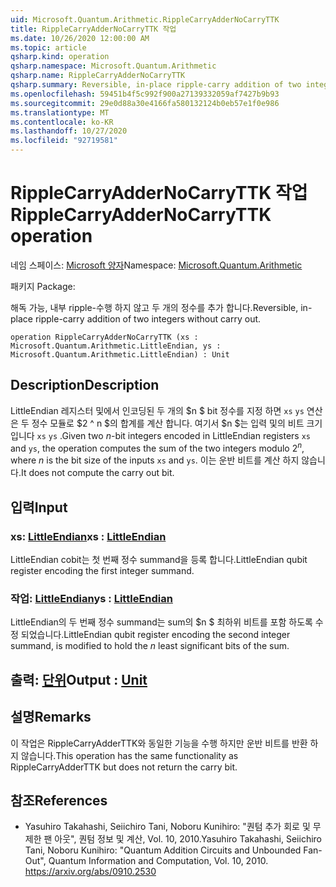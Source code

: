 ```yaml
---
uid: Microsoft.Quantum.Arithmetic.RippleCarryAdderNoCarryTTK
title: RippleCarryAdderNoCarryTTK 작업
ms.date: 10/26/2020 12:00:00 AM
ms.topic: article
qsharp.kind: operation
qsharp.namespace: Microsoft.Quantum.Arithmetic
qsharp.name: RippleCarryAdderNoCarryTTK
qsharp.summary: Reversible, in-place ripple-carry addition of two integers without carry out.
ms.openlocfilehash: 59451b4f5c992f900a27139332059af7427b9b93
ms.sourcegitcommit: 29e0d88a30e4166fa580132124b0eb57e1f0e986
ms.translationtype: MT
ms.contentlocale: ko-KR
ms.lasthandoff: 10/27/2020
ms.locfileid: "92719581"
---
```

# <a name="ripplecarryaddernocarryttk-operation"></a><span data-ttu-id="e08e3-102">RippleCarryAdderNoCarryTTK 작업</span><span class="sxs-lookup"><span data-stu-id="e08e3-102">RippleCarryAdderNoCarryTTK operation</span></span>

<span data-ttu-id="e08e3-103">네임 스페이스: [Microsoft 양자](xref:Microsoft.Quantum.Arithmetic)</span><span class="sxs-lookup"><span data-stu-id="e08e3-103">Namespace: [Microsoft.Quantum.Arithmetic](xref:Microsoft.Quantum.Arithmetic)</span></span>

<span data-ttu-id="e08e3-104">패키지 [](https://nuget.org/packages/)</span><span class="sxs-lookup"><span data-stu-id="e08e3-104">Package: [](https://nuget.org/packages/)</span></span>


<span data-ttu-id="e08e3-105">해독 가능, 내부 ripple-수행 하지 않고 두 개의 정수를 추가 합니다.</span><span class="sxs-lookup"><span data-stu-id="e08e3-105">Reversible, in-place ripple-carry addition of two integers without carry out.</span></span>

```qsharp
operation RippleCarryAdderNoCarryTTK (xs : Microsoft.Quantum.Arithmetic.LittleEndian, ys : Microsoft.Quantum.Arithmetic.LittleEndian) : Unit
```


## <a name="description"></a><span data-ttu-id="e08e3-106">Description</span><span class="sxs-lookup"><span data-stu-id="e08e3-106">Description</span></span>

<span data-ttu-id="e08e3-107">LittleEndian 레지스터 및에서 인코딩된 두 개의 $n $ bit 정수를 지정 하면 `xs` `ys` 연산은 두 정수 모듈로 $2 ^ n $의 합계를 계산 합니다. 여기서 $n $는 입력 및의 비트 크기입니다 `xs` `ys` .</span><span class="sxs-lookup"><span data-stu-id="e08e3-107">Given two $n$-bit integers encoded in LittleEndian registers `xs` and `ys`, the operation computes the sum of the two integers modulo $2^n$, where $n$ is the bit size of the inputs `xs` and `ys`.</span></span> <span data-ttu-id="e08e3-108">이는 운반 비트를 계산 하지 않습니다.</span><span class="sxs-lookup"><span data-stu-id="e08e3-108">It does not compute the carry out bit.</span></span>

## <a name="input"></a><span data-ttu-id="e08e3-109">입력</span><span class="sxs-lookup"><span data-stu-id="e08e3-109">Input</span></span>

### <a name="xs--littleendian"></a><span data-ttu-id="e08e3-110">xs: [LittleEndian](xref:Microsoft.Quantum.Arithmetic.LittleEndian)</span><span class="sxs-lookup"><span data-stu-id="e08e3-110">xs : [LittleEndian](xref:Microsoft.Quantum.Arithmetic.LittleEndian)</span></span>

<span data-ttu-id="e08e3-111">LittleEndian cobit는 첫 번째 정수 summand을 등록 합니다.</span><span class="sxs-lookup"><span data-stu-id="e08e3-111">LittleEndian qubit register encoding the first integer summand.</span></span>


### <a name="ys--littleendian"></a><span data-ttu-id="e08e3-112">작업: [LittleEndian](xref:Microsoft.Quantum.Arithmetic.LittleEndian)</span><span class="sxs-lookup"><span data-stu-id="e08e3-112">ys : [LittleEndian](xref:Microsoft.Quantum.Arithmetic.LittleEndian)</span></span>

<span data-ttu-id="e08e3-113">LittleEndian의 두 번째 정수 summand는 sum의 $n $ 최하위 비트를 포함 하도록 수정 되었습니다.</span><span class="sxs-lookup"><span data-stu-id="e08e3-113">LittleEndian qubit register encoding the second integer summand, is modified to hold the $n$ least significant bits of the sum.</span></span>



## <a name="output--unit"></a><span data-ttu-id="e08e3-114">출력: [단위](xref:microsoft.quantum.lang-ref.unit)</span><span class="sxs-lookup"><span data-stu-id="e08e3-114">Output : [Unit](xref:microsoft.quantum.lang-ref.unit)</span></span>



## <a name="remarks"></a><span data-ttu-id="e08e3-115">설명</span><span class="sxs-lookup"><span data-stu-id="e08e3-115">Remarks</span></span>

<span data-ttu-id="e08e3-116">이 작업은 RippleCarryAdderTTK와 동일한 기능을 수행 하지만 운반 비트를 반환 하지 않습니다.</span><span class="sxs-lookup"><span data-stu-id="e08e3-116">This operation has the same functionality as RippleCarryAdderTTK but does not return the carry bit.</span></span>

## <a name="references"></a><span data-ttu-id="e08e3-117">참조</span><span class="sxs-lookup"><span data-stu-id="e08e3-117">References</span></span>

- <span data-ttu-id="e08e3-118">Yasuhiro Takahashi, Seiichiro Tani, Noboru Kunihiro: "퀀텀 추가 회로 및 무제한 팬 아웃", 퀀텀 정보 및 계산, Vol. 10, 2010.</span><span class="sxs-lookup"><span data-stu-id="e08e3-118">Yasuhiro Takahashi, Seiichiro Tani, Noboru Kunihiro: "Quantum Addition Circuits and Unbounded Fan-Out", Quantum Information and Computation, Vol. 10, 2010.</span></span>
  https://arxiv.org/abs/0910.2530